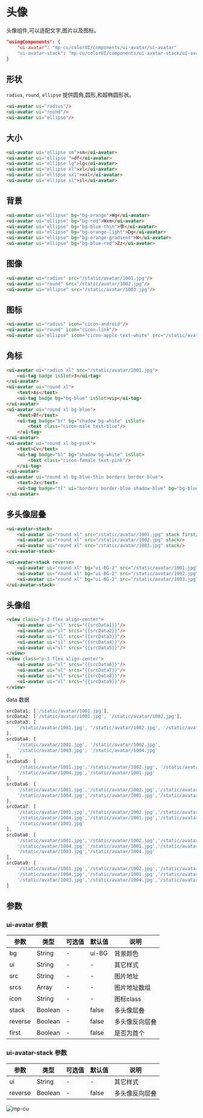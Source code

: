 <div class="mp-cu-doc-view">
<div class="mp-cu-doc">

# 头像

头像组件,可以适配文字,图片以及图标。

```json
"usingComponents": {
    "ui-avatar": "mp-cu/colorUI/components/ui-avatar/ui-avatar"
    "ui-avatar-stack": "mp-cu/colorUI/components/ui-avatar-stack/ui-avatar-stack"
}
```

## 形状

`radius`, `round`, `ellipse` 提供圆角,圆形,和超椭圆形状。

```html
<ui-avatar ui="radius"/>
<ui-avatar ui="round"/>
<ui-avatar ui="ellipse"/>
```


## 大小

```html
<ui-avatar ui="ellipse sm">sm</ui-avatar>
<ui-avatar ui="ellipse ">df</ui-avatar>
<ui-avatar ui="ellipse lg">lg</ui-avatar>
<ui-avatar ui="ellipse xl">xl</ui-avatar>
<ui-avatar ui="ellipse xxl">xxl</ui-avatar>
<ui-avatar ui="ellipse sl">sl</ui-avatar>
```

## 背景

```html
<ui-avatar ui="ellipse" bg="bg-orange">Wg</ui-avatar>
<ui-avatar ui="ellipse" bg="bg-red">Wxm</ui-avatar>
<ui-avatar ui="ellipse" bg="bg-blue-thin">李</ui-avatar>
<ui-avatar ui="ellipse" bg="bg-orange-light">Dg</ui-avatar>
<ui-avatar ui="ellipse" bg="bg-orange-gradient">W</ui-avatar>
<ui-avatar ui="ellipse" bg="bg-blue-red">Zz</ui-avatar>
```

## 图像

```html
<ui-avatar ui="radius" src="/static/avatar/1001.jpg"/>
<ui-avatar ui="round" src="/static/avatar/1002.jpg"/>
<ui-avatar ui="ellipse" src="/static/avatar/1003.jpg"/>
```

## 图标

```html
<ui-avatar ui="radius" icon="cicon-android"/>
<ui-avatar ui="round" icon="cicon-link"/>
<ui-avatar ui="ellipse" icon="cicon-apple text-white" src="/static/avatar/1001.jpg"/>
```

## 角标

```html
<ui-avatar ui="radius xl" src="/static/avatar/1001.jpg">
    <ui-tag badge isSlot>3</ui-tag>
</ui-avatar>
<ui-avatar ui="round xl">
    <text>As</text>
    <ui-tag badge bg="bg-blue" isSlot>vip</ui-tag>
</ui-avatar>
<ui-avatar ui="round xl bg-blue">
    <text>Bf</text>
    <ui-tag badge="br" bg="shadow bg-white" isSlot>
        <text class="cicon-male text-blue"/>
    </ui-tag>
</ui-avatar>
<ui-avatar ui="round xl bg-pink">
    <text>Cv</text>
    <ui-tag badge="bl" bg="shadow bg-white" isSlot>
        <text class="cicon-female text-pink"/>
    </ui-tag>
</ui-avatar>
<ui-avatar ui="round xl bg-blue-thin borders border-blue">
    <text>Jx</text>
    <ui-tag badge="tl" ui="borders border-blue shadow-blue" bg="bg-blue-light" isSlot>user</ui-tag>
</ui-avatar>
```

## 多头像层叠

```html
<ui-avatar-stack>
    <ui-avatar ui="round xl" src="/static/avatar/1001.jpg" stack first/>
    <ui-avatar ui="round xl" src="/static/avatar/1002.jpg" stack/>
    <ui-avatar ui="round xl" src="/static/avatar/1003.jpg" stack/>
</ui-avatar-stack>
```

```html
<ui-avatar-stack reverse>
    <ui-avatar ui="round xl" bg="ui-BG-2" src="/static/avatar/1001.jpg" stack reverse first/>
    <ui-avatar ui="round xl" bg="ui-BG-2" src="/static/avatar/1002.jpg" stack reverse/>
    <ui-avatar ui="round xl" bg="ui-BG-2" src="/static/avatar/1003.jpg" stack reverse/>
</ui-avatar-stack>
```

## 头像组

```html
<view class="p-3 flex align-center">
    <ui-avatar ui="sl" srcs="{{srcData1}}"/>
    <ui-avatar ui="sl" srcs="{{srcData2}}"/>
    <ui-avatar ui="sl" srcs="{{srcData3}}"/>
    <ui-avatar ui="sl" srcs="{{srcData4}}"/>
    <ui-avatar ui="sl" srcs="{{srcData5}}"/>
</view>
<view class="p-3 flex align-center">
    <ui-avatar ui="sl" srcs="{{srcData6}}"/>
    <ui-avatar ui="sl" srcs="{{srcData7}}"/>
    <ui-avatar ui="sl" srcs="{{srcData8}}"/>
    <ui-avatar ui="sl" srcs="{{srcData9}}"/>
</view>
```

data 数据

```javascript
srcData1: ['/static/avatar/1001.jpg'],
srcData2: ['/static/avatar/1001.jpg', '/static/avatar/1002.jpg'],
srcData3: [
    '/static/avatar/1001.jpg', '/static/avatar/1002.jpg', '/static/avatar/1003.jpg'
],
srcData4: [
    '/static/avatar/1001.jpg', '/static/avatar/1002.jpg',
    '/static/avatar/1003.jpg', '/static/avatar/1004.jpg'
],
srcData5: [
    '/static/avatar/1001.jpg','/static/avatar/1002.jpg', '/static/avatar/1003.jpg',
    '/static/avatar/1004.jpg','/static/avatar/1001.jpg'
],
srcData6: [
    '/static/avatar/1001.jpg','/static/avatar/1002.jpg','/static/avatar/1003.jpg',
    '/static/avatar/1004.jpg','/static/avatar/1001.jpg','/static/avatar/1002.jpg'
],
srcData7: [
    '/static/avatar/1001.jpg','/static/avatar/1002.jpg','/static/avatar/1003.jpg',
    '/static/avatar/1004.jpg','/static/avatar/1001.jpg','/static/avatar/1002.jpg',
    '/static/avatar/1003.jpg'
],
srcData8: [
    '/static/avatar/1001.jpg','/static/avatar/1002.jpg','/static/avatar/1003.jpg',
    '/static/avatar/1004.jpg','/static/avatar/1001.jpg','/static/avatar/1002.jpg',
    '/static/avatar/1003.jpg','/static/avatar/1004.jpg'
],
srcData9: [
    '/static/avatar/1001.jpg','/static/avatar/1002.jpg','/static/avatar/1003.jpg',
    '/static/avatar/1004.jpg','/static/avatar/1001.jpg','/static/avatar/1002.jpg',
    '/static/avatar/1003.jpg','/static/avatar/1004.jpg','/static/avatar/1001.jpg'
]
```

## 参数

### ui-avatar 参数

|  参数  |  类型  |  可选值  |  默认值  |       说明       |
|----------|----------|----------|----------|----------|
| bg | String | - | ui-BG | 背景颜色 |
| ui | String | - | - | 其它样式 |
| src | String | - | - | 图片地址 |
| srcs | Array | - | - | 图片地址数组 |
| icon | String | - | - | 图标class |
| stack | Boolean | - | false | 多头像层叠 |
| reverse | Boolean | - | false | 多头像反向层叠 |
| first | Boolean | - | false | 是否为首个 |


### ui-avatar-stack 参数

|  参数  |  类型  |  可选值  |  默认值  |       说明       |
|----------|----------|----------|----------|----------|
| ui | String | - | - | 其它样式 |
| reverse | Boolean | - | false | 多头像反向层叠 |

</div>
<div class="mp-cu-doc-image" style="max-height: inherit;">

![mp-cu](https://colorui-assest.vercel.app/mp-cu-doc/avatar.jpg)

</div>
</div>